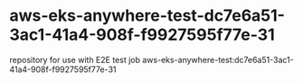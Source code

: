 # aws-eks-anywhere-test-dc7e6a51-3ac1-41a4-908f-f9927595f77e-31
repository for use with E2E test job aws-eks-anywhere-test:dc7e6a51-3ac1-41a4-908f-f9927595f77e-31
